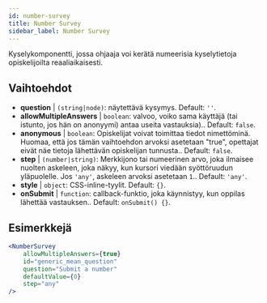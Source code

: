 ```yaml
---
id: number-survey
title: Number Survey
sidebar_label: Number Survey
---
```


Kyselykomponentti, jossa ohjaaja voi kerätä numeerisia kyselytietoja opiskelijoilta reaaliaikaisesti.

## Vaihtoehdot

* __question__ | `(string|node)`: näytettävä kysymys. Default: `''`.
* __allowMultipleAnswers__ | `boolean`: valvoo, voiko sama käyttäjä (tai istunto, jos hän on anonyymi) antaa useita vastauksia).. Default: `false`.
* __anonymous__ | `boolean`: Opiskelijat voivat toimittaa tiedot nimettöminä. Huomaa, että jos tämän vaihtoehdon arvoksi asetetaan "true", opettajat eivät näe tietoja lähettävän opiskelijan tunnusta.. Default: `false`.
* __step__ | `(number|string)`: Merkkijono tai numeerinen arvo, joka ilmaisee nuolten askeleen, joka näkyy, kun kursori viedään syöttöruudun yläpuolelle. Jos `'any'`, askeleen arvoksi asetetaan `1`.. Default: `'any'`.
* __style__ | `object`: CSS-inline-tyylit. Default: `{}`.
* __onSubmit__ | `function`: callback-funktio, joka käynnistyy, kun oppilas lähettää vastauksen.. Default: `onSubmit() {}`.


## Esimerkkejä

```jsx live
<NumberSurvey
    allowMultipleAnswers={true}
    id="generic_mean_question"
    question="Submit a number"
    defaultValue={0}
    step="any"
/>
```

